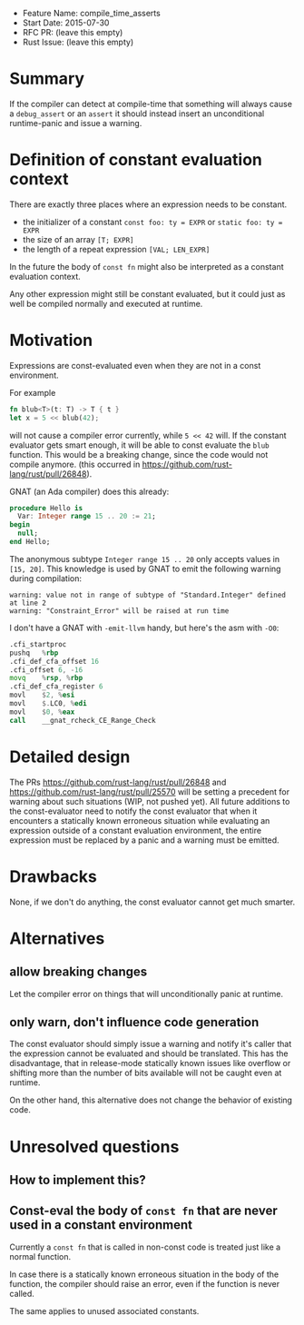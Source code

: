 - Feature Name: compile_time_asserts
- Start Date: 2015-07-30
- RFC PR: (leave this empty)
- Rust Issue: (leave this empty)

# Summary

If the compiler can detect at compile-time that something will always
cause a `debug_assert` or an `assert` it should instead
insert an unconditional runtime-panic and issue a warning.

# Definition of constant evaluation context

There are exactly three places where an expression needs to be constant.

- the initializer of a constant `const foo: ty = EXPR` or `static foo: ty = EXPR`
- the size of an array `[T; EXPR]`
- the length of a repeat expression `[VAL; LEN_EXPR]`

In the future the body of `const fn` might also be interpreted as a constant
evaluation context.

Any other expression might still be constant evaluated, but it could just
as well be compiled normally and executed at runtime.

# Motivation

Expressions are const-evaluated even when they are not in a const environment.

For example

```rust
fn blub<T>(t: T) -> T { t }
let x = 5 << blub(42);
```

will not cause a compiler error currently, while `5 << 42` will.
If the constant evaluator gets smart enough, it will be able to const evaluate
the `blub` function. This would be a breaking change, since the code would not
compile anymore. (this occurred in https://github.com/rust-lang/rust/pull/26848).

GNAT (an Ada compiler) does this already:

```ada
procedure Hello is
  Var: Integer range 15 .. 20 := 21;
begin
  null;
end Hello;
```

The anonymous subtype `Integer range 15 .. 20` only accepts values in `[15, 20]`.
This knowledge is used by GNAT to emit the following warning during compilation:

```
warning: value not in range of subtype of "Standard.Integer" defined at line 2
warning: "Constraint_Error" will be raised at run time
```

I don't have a GNAT with `-emit-llvm` handy, but here's the asm with `-O0`:

```asm
.cfi_startproc
pushq   %rbp
.cfi_def_cfa_offset 16
.cfi_offset 6, -16
movq    %rsp, %rbp
.cfi_def_cfa_register 6
movl    $2, %esi
movl    $.LC0, %edi
movl    $0, %eax
call    __gnat_rcheck_CE_Range_Check
```


# Detailed design

The PRs https://github.com/rust-lang/rust/pull/26848 and https://github.com/rust-lang/rust/pull/25570 will be setting a precedent
for warning about such situations (WIP, not pushed yet).
All future additions to the const-evaluator need to notify the const evaluator
that when it encounters a statically known erroneous situation while evaluating
an expression outside of a constant evaluation environment, the
entire expression must be replaced by a panic and a warning must be emitted.

# Drawbacks

None, if we don't do anything, the const evaluator cannot get much smarter.

# Alternatives

## allow breaking changes

Let the compiler error on things that will unconditionally panic at runtime.

## only warn, don't influence code generation

The const evaluator should simply issue a warning and notify it's caller that the expression cannot be evaluated and should be translated.
This has the disadvantage, that in release-mode statically known issues like
overflow or shifting more than the number of bits available will not be
caught even at runtime.

On the other hand, this alternative does not change the behavior of existing code.

# Unresolved questions

## How to implement this?

## Const-eval the body of `const fn` that are never used in a constant environment

Currently a `const fn` that is called in non-const code is treated just like a normal function.

In case there is a statically known erroneous situation in the body of the function,
the compiler should raise an error, even if the function is never called.

The same applies to unused associated constants.
